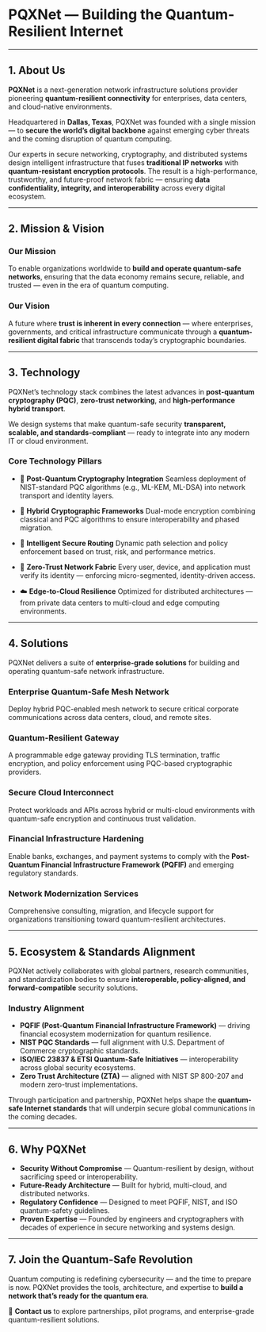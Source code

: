 # **PQXNet — Building the Quantum-Resilient Internet**

---

## **1. About Us**

**PQXNet** is a next-generation network infrastructure solutions provider pioneering **quantum-resilient connectivity** for enterprises, data centers, and cloud-native environments.

Headquartered in **Dallas, Texas**, PQXNet was founded with a single mission — to **secure the world’s digital backbone** against emerging cyber threats and the coming disruption of quantum computing.

Our experts in secure networking, cryptography, and distributed systems design intelligent infrastructure that fuses **traditional IP networks** with **quantum-resistant encryption protocols**. The result is a high-performance, trustworthy, and future-proof network fabric — ensuring **data confidentiality, integrity, and interoperability** across every digital ecosystem.

---

## **2. Mission & Vision**

### **Our Mission**

To enable organizations worldwide to **build and operate quantum-safe networks**, ensuring that the data economy remains secure, reliable, and trusted — even in the era of quantum computing.

### **Our Vision**

A future where **trust is inherent in every connection** — where enterprises, governments, and critical infrastructure communicate through a **quantum-resilient digital fabric** that transcends today’s cryptographic boundaries.

---

## **3. Technology**

PQXNet’s technology stack combines the latest advances in **post-quantum cryptography (PQC)**, **zero-trust networking**, and **high-performance hybrid transport**.

We design systems that make quantum-safe security **transparent, scalable, and standards-compliant** — ready to integrate into any modern IT or cloud environment.

### **Core Technology Pillars**

* 🔐 **Post-Quantum Cryptography Integration**
  Seamless deployment of NIST-standard PQC algorithms (e.g., ML-KEM, ML-DSA) into network transport and identity layers.

* 🧩 **Hybrid Cryptographic Frameworks**
  Dual-mode encryption combining classical and PQC algorithms to ensure interoperability and phased migration.

* 🧠 **Intelligent Secure Routing**
  Dynamic path selection and policy enforcement based on trust, risk, and performance metrics.

* 🧱 **Zero-Trust Network Fabric**
  Every user, device, and application must verify its identity — enforcing micro-segmented, identity-driven access.

* ☁️ **Edge-to-Cloud Resilience**
  Optimized for distributed architectures — from private data centers to multi-cloud and edge computing environments.

---

## **4. Solutions**

PQXNet delivers a suite of **enterprise-grade solutions** for building and operating quantum-safe network infrastructure.

### **Enterprise Quantum-Safe Mesh Network**

Deploy hybrid PQC-enabled mesh network to secure critical corporate communications across data centers, cloud, and remote sites.

### **Quantum-Resilient Gateway**

A programmable edge gateway providing TLS termination, traffic encryption, and policy enforcement using PQC-based cryptographic providers.

### **Secure Cloud Interconnect**

Protect workloads and APIs across hybrid or multi-cloud environments with quantum-safe encryption and continuous trust validation.

### **Financial Infrastructure Hardening**

Enable banks, exchanges, and payment systems to comply with the **Post-Quantum Financial Infrastructure Framework (PQFIF)** and emerging regulatory standards.

### **Network Modernization Services**

Comprehensive consulting, migration, and lifecycle support for organizations transitioning toward quantum-resilient architectures.

---

## **5. Ecosystem & Standards Alignment**

PQXNet actively collaborates with global partners, research communities, and standardization bodies to ensure **interoperable, policy-aligned, and forward-compatible** security solutions.

### **Industry Alignment**

* **PQFIF (Post-Quantum Financial Infrastructure Framework)** — driving financial ecosystem modernization for quantum resilience.
* **NIST PQC Standards** — full alignment with U.S. Department of Commerce cryptographic standards.
* **ISO/IEC 23837 & ETSI Quantum-Safe Initiatives** — interoperability across global security ecosystems.
* **Zero Trust Architecture (ZTA)** — aligned with NIST SP 800-207 and modern zero-trust implementations.

Through participation and partnership, PQXNet helps shape the **quantum-safe Internet standards** that will underpin secure global communications in the coming decades.

---

## **6. Why PQXNet**

* **Security Without Compromise** — Quantum-resilient by design, without sacrificing speed or interoperability.
* **Future-Ready Architecture** — Built for hybrid, multi-cloud, and distributed networks.
* **Regulatory Confidence** — Designed to meet PQFIF, NIST, and ISO quantum-safety guidelines.
* **Proven Expertise** — Founded by engineers and cryptographers with decades of experience in secure networking and systems design.

---

## **7. Join the Quantum-Safe Revolution**

Quantum computing is redefining cybersecurity — and the time to prepare is now.
PQXNet provides the tools, architecture, and expertise to **build a network that’s ready for the quantum era**.

🔗 **Contact us** to explore partnerships, pilot programs, and enterprise-grade quantum-resilient solutions.

